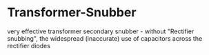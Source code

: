 # Transformer-Snubber
very effective transformer secondary snubber - without "Rectifier snubbing", the widespread (inaccurate) use of capacitors across the rectifier diodes
